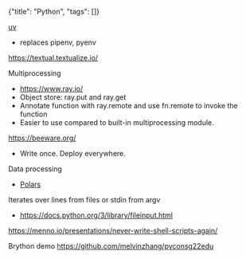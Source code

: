 {"title": "Python", "tags": []}

[uv](https://docs.astral.sh/uv/)
* replaces pipenv, pyenv

https://textual.textualize.io/

Multiprocessing
* https://www.ray.io/
* Object store: ray.put and ray.get
* Annotate function with ray.remote and use fn.remote to invoke the function
* Easier to use compared to built-in multiprocessing module.

https://beeware.org/
* Write once. Deploy everywhere.

Data processing
* [Polars](https://www.pola.rs/)

Iterates over lines from files or stdin from argv
* https://docs.python.org/3/library/fileinput.html

https://menno.io/presentations/never-write-shell-scripts-again/

Brython demo https://github.com/melvinzhang/pyconsg22edu


